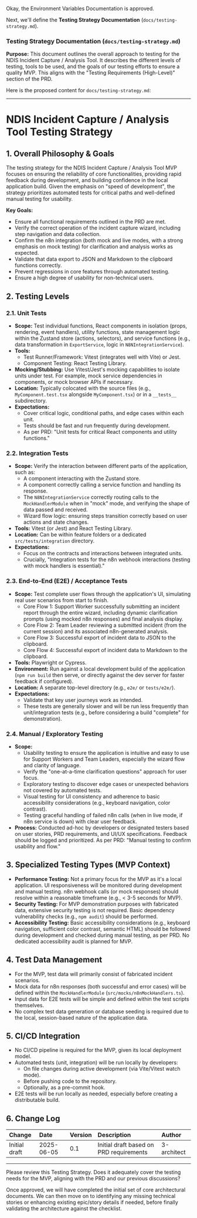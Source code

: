 Okay, the Environment Variables Documentation is approved.

Next, we'll define the **Testing Strategy Documentation** (`docs/testing-strategy.md`).

### Testing Strategy Documentation (`docs/testing-strategy.md`)

**Purpose:** This document outlines the overall approach to testing for the NDIS Incident Capture / Analysis Tool. It describes the different levels of testing, tools to be used, and the goals of our testing efforts to ensure a quality MVP. This aligns with the "Testing Requirements (High-Level)" section of the PRD.

Here is the proposed content for `docs/testing-strategy.md`:

---

# NDIS Incident Capture / Analysis Tool Testing Strategy

## 1. Overall Philosophy & Goals

The testing strategy for the NDIS Incident Capture / Analysis Tool MVP focuses on ensuring the reliability of core functionalities, providing rapid feedback during development, and building confidence in the local application build. Given the emphasis on "speed of development", the strategy prioritizes automated tests for critical paths and well-defined manual testing for usability.

**Key Goals:**

- Ensure all functional requirements outlined in the PRD are met.
- Verify the correct operation of the incident capture wizard, including step navigation and data collection.
- Confirm the n8n integration (both mock and live modes, with a strong emphasis on mock testing) for clarification and analysis works as expected.
- Validate that data export to JSON and Markdown to the clipboard functions correctly.
- Prevent regressions in core features through automated testing.
- Ensure a high degree of usability for non-technical users.

## 2. Testing Levels

### 2.1. Unit Tests

- **Scope:** Test individual functions, React components in isolation (props, rendering, event handlers), utility functions, state management logic within the Zustand store (actions, selectors), and service functions (e.g., data transformation in `ExportService`, logic in `N8NIntegrationService`).
- **Tools:**
  - Test Runner/Framework: Vitest (integrates well with Vite) or Jest.
  - Component Testing: React Testing Library.
- **Mocking/Stubbing:** Use Vitest/Jest's mocking capabilities to isolate units under test. For example, mock service dependencies in components, or mock browser APIs if necessary.
- **Location:** Typically colocated with the source files (e.g., `MyComponent.test.tsx` alongside `MyComponent.tsx`) or in a `__tests__` subdirectory.
- **Expectations:**
  - Cover critical logic, conditional paths, and edge cases within each unit.
  - Tests should be fast and run frequently during development.
  - As per PRD: "Unit tests for critical React components and utility functions."

### 2.2. Integration Tests

- **Scope:** Verify the interaction between different parts of the application, such as:
  - A component interacting with the Zustand store.
  - A component correctly calling a service function and handling its response.
  - The `N8NIntegrationService` correctly routing calls to the `MockHandlerModule` when in "mock" mode, and verifying the shape of data passed and received.
  - Wizard flow logic: ensuring steps transition correctly based on user actions and state changes.
- **Tools:** Vitest (or Jest) and React Testing Library.
- **Location:** Can be within feature folders or a dedicated `src/tests/integration` directory.
- **Expectations:**
  - Focus on the contracts and interactions between integrated units.
  - Crucially, "Integration tests for the n8n webhook interactions (testing with mock handlers is essential)."

### 2.3. End-to-End (E2E) / Acceptance Tests

- **Scope:** Test complete user flows through the application's UI, simulating real user scenarios from start to finish.
  - Core Flow 1: Support Worker successfully submitting an incident report through the entire wizard, including dynamic clarification prompts (using mocked n8n responses) and final analysis display.
  - Core Flow 2: Team Leader reviewing a submitted incident (from the current session) and its associated n8n-generated analysis.
  - Core Flow 3: Successful export of incident data to JSON to the clipboard.
  - Core Flow 4: Successful export of incident data to Markdown to the clipboard.
- **Tools:** Playwright or Cypress.
- **Environment:** Run against a local development build of the application (`npm run build` then serve, or directly against the dev server for faster feedback if configured).
- **Location:** A separate top-level directory (e.g., `e2e/` or `tests/e2e/`).
- **Expectations:**
  - Validate that key user journeys work as intended.
  - These tests are generally slower and will be run less frequently than unit/integration tests (e.g., before considering a build "complete" for demonstration).

### 2.4. Manual / Exploratory Testing

- **Scope:**
  - Usability testing to ensure the application is intuitive and easy to use for Support Workers and Team Leaders, especially the wizard flow and clarity of language.
  - Verify the "one-at-a-time clarification questions" approach for user focus.
  - Exploratory testing to discover edge cases or unexpected behaviors not covered by automated tests.
  - Visual testing for UI consistency and adherence to basic accessibility considerations (e.g., keyboard navigation, color contrast).
  - Testing graceful handling of failed n8n calls (when in live mode, if n8n service is down) with clear user feedback.
- **Process:** Conducted ad-hoc by developers or designated testers based on user stories, PRD requirements, and UI/UX specifications. Feedback should be logged and prioritized. As per PRD: "Manual testing to confirm usability and flow."

## 3. Specialized Testing Types (MVP Context)

- **Performance Testing:** Not a primary focus for the MVP as it's a local application. UI responsiveness will be monitored during development and manual testing. n8n webhook calls (or mock responses) should resolve within a reasonable timeframe (e.g., < 3-5 seconds for MVP).
- **Security Testing:** For MVP demonstration purposes with fabricated data, extensive security testing is not required. Basic dependency vulnerability checks (e.g., `npm audit`) should be performed.
- **Accessibility Testing:** Basic accessibility considerations (e.g., keyboard navigation, sufficient color contrast, semantic HTML) should be followed during development and checked during manual testing, as per PRD. No dedicated accessibility audit is planned for MVP.

## 4. Test Data Management

- For the MVP, test data will primarily consist of fabricated incident scenarios.
- Mock data for n8n responses (both successful and error cases) will be defined within the `MockHandlerModule` (`src/mocks/n8nMockHandlers.ts`).
- Input data for E2E tests will be simple and defined within the test scripts themselves.
- No complex test data generation or database seeding is required due to the local, session-based nature of the application data.

## 5. CI/CD Integration

- No CI/CD pipeline is required for the MVP, given its local deployment model.
- Automated tests (unit, integration) will be run locally by developers:
  - On file changes during active development (via Vite/Vitest watch mode).
  - Before pushing code to the repository.
  - Optionally, as a pre-commit hook.
- E2E tests will be run locally as needed, especially before creating a distributable build.

## 6. Change Log

| Change        | Date       | Version | Description                             | Author      |
| :------------ | :--------- | :------ | :-------------------------------------- | :---------- |
| Initial draft | 2025-06-05 | 0.1     | Initial draft based on PRD requirements | 3-architect |

---

Please review this Testing Strategy. Does it adequately cover the testing needs for the MVP, aligning with the PRD and our previous discussions?

Once approved, we will have completed the initial set of core architectural documents. We can then move on to identifying any missing technical stories or enhancing existing epic/story details if needed, before finally validating the architecture against the checklist.
